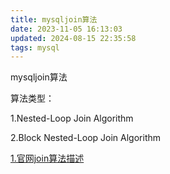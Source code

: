 ```yaml
---
title: mysqljoin算法
date: 2023-11-05 16:13:03
updated: 2024-08-15 22:35:58
tags: mysql
---
```

mysqljoin算法

算法类型：


1.Nested-Loop Join Algorithm


2.Block Nested-Loop Join Algorithm







[1.官网join算法描述](https://dev.mysql.com/doc/refman/5.7/en/nested-loop-joins.html)
